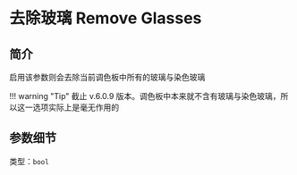 # 去除玻璃 Remove Glasses

## 简介
启用该参数则会去除当前调色板中所有的玻璃与染色玻璃

!!! warning "Tip"
    截止 v.6.0.9 版本。调色板中本来就不含有玻璃与染色玻璃，所以这一选项实际上是毫无作用的

## 参数细节
类型：`bool`